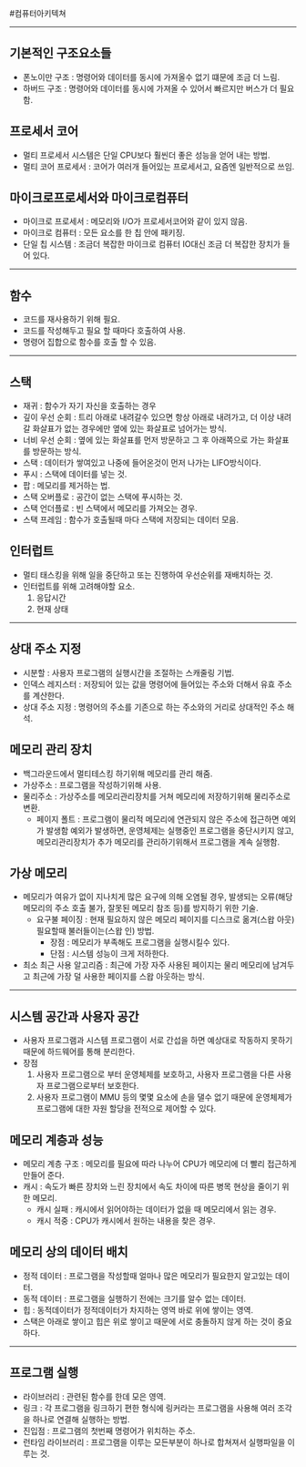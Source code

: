 #컴퓨터아키텍쳐

---

## 기본적인 구조요소들
- 폰노이만 구조 : 명령어와 데이터를 동시에 가져올수 없기 떄문에 조금 더 느림. 
- 하버드 구조 : 명령어와 데이터를 동시에 가져올 수 있어서 빠르지만 버스가 더 필요함.
    
## 프로세서 코어
- 멀티 프로세서 시스템은 단일 CPU보다 훨씬더 좋은 성능을 얻어 내는 방법.
- 멀티 코어 프로세서 : 코어가 여러개 들어있는 프로세서고, 요즘엔 일반적으로 쓰임.
    
## 마이크로프로세서와 마이크로컴퓨터
- 마이크로 프로세서 : 메모리와 I/O가 프로세서코어와 같이 있지 않음.
- 마이크로 컴퓨터 : 모든 요소를 한 칩 안에 패키징.
- 단일 칩 시스템 : 조금더 복잡한 마이크로 컴퓨터 IO대신 조금 더 복잡한 장치가 들어 있다.

---

## 함수
- 코드를 재사용하기 위해 필요.
- 코드를 작성해두고 필요 할 때마다 호출하여 사용.
- 명령어 집합으로 함수를 호출 할 수 있음.

---

## 스택
- 재귀 : 함수가 자기 자신을 호출하는 경우
- 깊이 우선 순회 : 트리 아래로 내려갈수 있으면 항상 아래로 내려가고, 더 이상 내려갈 화살표가 없는 경우에만 옆에 있는 화살표로 넘어가는 방식.
- 너비 우선 순회 : 옆에 있는 화살표를 먼저 방문하고 그 후 아래쪽으로 가는 화살표를 방문하는 방식.
- 스택 : 데이터가 쌓여있고 나중에 들어온것이 먼저 나가는 LIFO방식이다.
- 푸시 : 스택에 데이터를 넣는 것.
- 팝 : 메모리를 제거하는 법.
- 스택 오버플로 : 공간이 없는 스택에 푸시하는 것.
- 스택 언더플로 : 빈 스택에서 메모리를 가져오는 경우.
- 스택 프레임 : 함수가 호출될때 마다 스택에 저장되는 데이터 모음.

## 인터럽트
- 멀티 태스킹을 위해 일을 중단하고 또는 진행하여 우선순위를 재배치하는 것.
- 인터럽트를 위해 고려해야할 요소.
     1. 응답시간
     2. 현재 상태  

---

## 상대 주소 지정
- 시분할 : 사용자 프로그램의 실행시간을 조절하는 스캐줄링 기법.
- 인덱스 레지스터 : 저장되어 있는 값을 명령어에 들어있는 주소와 더해서 유효 주소를 계산한다.
- 상대 주소 지정 : 명령어의 주소를 기존으로 하는 주소와의 거리로 상대적인 주소 해석.

## 메모리 관리 장치
- 백그라운드에서 멀티테스킹 하기위해 메모리를 관리 해줌.
- 가상주소 : 프로그램을 작성하기위해 사용.
- 물리주소 : 가상주소를 메모리관리장치를 거쳐 메모리에 저장하기위해 물리주소로 변환.
    - 페이지 폴트 : 프로그램이 물리적 메모리에 연관되지 않은 주소에 접근하면 예외가 발생함 예외가 발생하면,
       운영체제는 실행중인 프로그램을 중단시키지 않고, 메모리관리장치가 추가 메모리를 관리하기위해서 프로그램을 계속 실행함.

## 가상 메모리
- 메모리가 여유가 없이 지나치게 많은 요구에 의해 오염될 경우,
   발생되는 오류(해당 메모리의 주소 호출 불가, 잘못된 메모리 참조 등)를 방지하기 위한 기술.
    - 요구불 페이징 : 현재 필요하지 않은 메모리 페이지를 디스크로 옮겨(스왑 아웃) 필요할때 불러들이는(스왑 인) 방법.
        - 장점 : 메모리가 부족해도 프로그램을 실행시킬수 있다.
        - 단점 : 시스템 성능이 크게 저하한다.
- 최소 최근 사용 알고리즘 : 최근에 가장 자주 사용된 페이지는 물리 메모리에 남겨두고 최근에 가장 덜 사용한 페이지를 스왑 아웃하는 방식.

---

## 시스템 공간과 사용자 공간
- 사용자 프로그램과 시스템 프로그램이 서로 간섭을 하면 예상대로 작동하지 못하기 때문에 하드웨어를 통해 분리한다.
- 장점
     1. 사용자 프로그램으로 부터 운영체제를 보호하고, 사용자 프로그램을 다른 사용자 프로그램으로부터 보호한다.
     2. 사용자 프로그램이 MMU 등의 몇몇 요소에 손을 댈수 없기 때문에 운영체제가 프로그램에 대한 자원 할당을 전적으로 제어할 수 있다.

## 메모리 계층과 성능
- 메모리 계층 구조 : 메모리를 필요에 따라 나누어 CPU가 메모리에 더 빨리 접근하게 만들어 준다.
- 캐시 : 속도가 빠른 장치와 느린 장치에서 속도 차이에 따른 병목 현상을 줄이기 위한 메모리.
     - 캐시 실패 : 캐시에서 읽어야하는 데이터가 없을 때 메모리에서 읽는 경우.
     - 캐시 적중 : CPU가 캐시에서 원하는 내용을 찾은 경우.

## 메모리 상의 데이터 배치
- 정적 데이터 : 프로그램을 작성할때 얼마나 많은 메모리가 필요한지 알고있는 데이터.
- 동적 데이터 : 프로그램을 실행하기 전에는 크기를 알수 없는 데이터.
- 힙 : 동적데이터가 정적데이터가 차지하는 영역 바로 위에 쌓이는 영역.
- 스택은 아래로 쌓이고 힙은 위로 쌓이고 때문에 서로 충돌하지 않게 하는 것이 중요하다.

---

## 프로그램 실행 
- 라이브러리 : 관련된 함수를 한데 모은 영역.
- 링크 : 각 프로그램을 링크하기 편한 형식에 링커라는 프로그램을 사용해 여러 조각을 하나로 연결해 실행하는 방법.
- 진입점 : 프로그램의 첫번째 명령어가 위치하는 주소.
- 런타임 라이브러리 : 프로그램을 이루는 모든부분이 하나로 합쳐져서 실행파일을 이루는 것.
